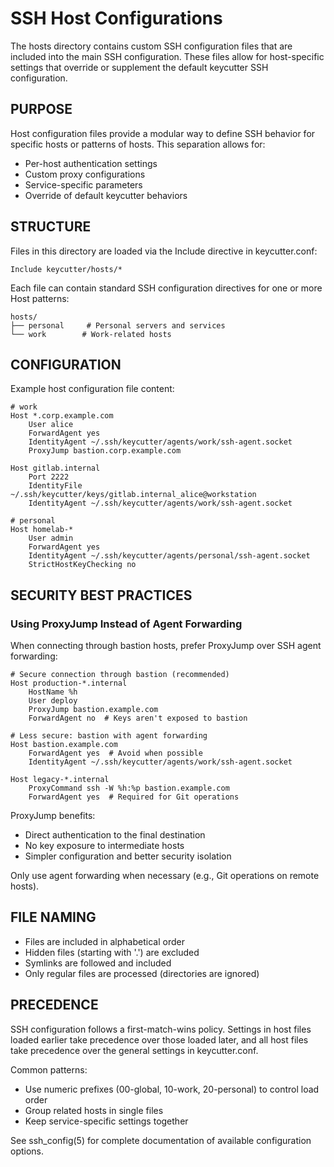 # SSH Host Configurations

The hosts directory contains custom SSH configuration files that are included into the main SSH configuration. These files allow for host-specific settings that override or supplement the default keycutter SSH configuration.

## PURPOSE

Host configuration files provide a modular way to define SSH behavior for specific hosts or patterns of hosts. This separation allows for:

- Per-host authentication settings
- Custom proxy configurations 
- Service-specific parameters
- Override of default keycutter behaviors

## STRUCTURE

Files in this directory are loaded via the Include directive in keycutter.conf:

    Include keycutter/hosts/*

Each file can contain standard SSH configuration directives for one or more Host patterns:

    hosts/
    ├── personal     # Personal servers and services
    └── work        # Work-related hosts

## CONFIGURATION

Example host configuration file content:

    # work
    Host *.corp.example.com
        User alice
        ForwardAgent yes
        IdentityAgent ~/.ssh/keycutter/agents/work/ssh-agent.socket
        ProxyJump bastion.corp.example.com

    Host gitlab.internal
        Port 2222
        IdentityFile ~/.ssh/keycutter/keys/gitlab.internal_alice@workstation
        IdentityAgent ~/.ssh/keycutter/agents/work/ssh-agent.socket

    # personal
    Host homelab-*
        User admin
        ForwardAgent yes
        IdentityAgent ~/.ssh/keycutter/agents/personal/ssh-agent.socket
        StrictHostKeyChecking no

## SECURITY BEST PRACTICES

### Using ProxyJump Instead of Agent Forwarding

When connecting through bastion hosts, prefer ProxyJump over SSH agent forwarding:

    # Secure connection through bastion (recommended)
    Host production-*.internal
        HostName %h
        User deploy
        ProxyJump bastion.example.com
        ForwardAgent no  # Keys aren't exposed to bastion
    
    # Less secure: bastion with agent forwarding 
    Host bastion.example.com
        ForwardAgent yes  # Avoid when possible
        IdentityAgent ~/.ssh/keycutter/agents/work/ssh-agent.socket
    
    Host legacy-*.internal
        ProxyCommand ssh -W %h:%p bastion.example.com
        ForwardAgent yes  # Required for Git operations

ProxyJump benefits:
- Direct authentication to the final destination
- No key exposure to intermediate hosts
- Simpler configuration and better security isolation

Only use agent forwarding when necessary (e.g., Git operations on remote hosts).

## FILE NAMING

- Files are included in alphabetical order
- Hidden files (starting with '.') are excluded
- Symlinks are followed and included
- Only regular files are processed (directories are ignored)

## PRECEDENCE

SSH configuration follows a first-match-wins policy. Settings in host files loaded earlier take precedence over those loaded later, and all host files take precedence over the general settings in keycutter.conf.

Common patterns:
- Use numeric prefixes (00-global, 10-work, 20-personal) to control load order
- Group related hosts in single files
- Keep service-specific settings together

See ssh_config(5) for complete documentation of available configuration options.